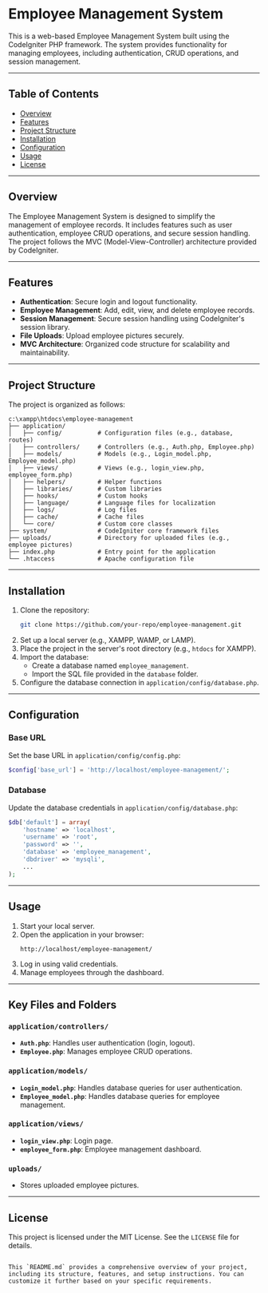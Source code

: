 
# Employee Management System

This is a web-based Employee Management System built using the CodeIgniter PHP framework. The system provides functionality for managing employees, including authentication, CRUD operations, and session management.

---

## Table of Contents

- [Overview](#overview)
- [Features](#features)
- [Project Structure](#project-structure)
- [Installation](#installation)
- [Configuration](#configuration)
- [Usage](#usage)
- [License](#license)

---

## Overview

The Employee Management System is designed to simplify the management of employee records. It includes features such as user authentication, employee CRUD operations, and secure session handling. The project follows the MVC (Model-View-Controller) architecture provided by CodeIgniter.

---

## Features

- **Authentication**: Secure login and logout functionality.
- **Employee Management**: Add, edit, view, and delete employee records.
- **Session Management**: Secure session handling using CodeIgniter's session library.
- **File Uploads**: Upload employee pictures securely.
- **MVC Architecture**: Organized code structure for scalability and maintainability.

---

## Project Structure

The project is organized as follows:

```
c:\xampp\htdocs\employee-management
├── application/
│   ├── config/          # Configuration files (e.g., database, routes)
│   ├── controllers/     # Controllers (e.g., Auth.php, Employee.php)
│   ├── models/          # Models (e.g., Login_model.php, Employee_model.php)
│   ├── views/           # Views (e.g., login_view.php, employee_form.php)
│   ├── helpers/         # Helper functions
│   ├── libraries/       # Custom libraries
│   ├── hooks/           # Custom hooks
│   ├── language/        # Language files for localization
│   ├── logs/            # Log files
│   ├── cache/           # Cache files
│   └── core/            # Custom core classes
├── system/              # CodeIgniter core framework files
├── uploads/             # Directory for uploaded files (e.g., employee pictures)
├── index.php            # Entry point for the application
└── .htaccess            # Apache configuration file
```

---

## Installation

1. Clone the repository:
   ```bash
   git clone https://github.com/your-repo/employee-management.git
   ```
2. Set up a local server (e.g., XAMPP, WAMP, or LAMP).
3. Place the project in the server's root directory (e.g., `htdocs` for XAMPP).
4. Import the database:
   - Create a database named `employee_management`.
   - Import the SQL file provided in the `database` folder.
5. Configure the database connection in `application/config/database.php`.

---

## Configuration

### Base URL
Set the base URL in `application/config/config.php`:
```php
$config['base_url'] = 'http://localhost/employee-management/';
```

### Database
Update the database credentials in `application/config/database.php`:
```php
$db['default'] = array(
    'hostname' => 'localhost',
    'username' => 'root',
    'password' => '',
    'database' => 'employee_management',
    'dbdriver' => 'mysqli',
    ...
);
```

---

## Usage

1. Start your local server.
2. Open the application in your browser:
   ```
   http://localhost/employee-management/
   ```
3. Log in using valid credentials.
4. Manage employees through the dashboard.

---

## Key Files and Folders

### `application/controllers/`
- **`Auth.php`**: Handles user authentication (login, logout).
- **`Employee.php`**: Manages employee CRUD operations.

### `application/models/`
- **`Login_model.php`**: Handles database queries for user authentication.
- **`Employee_model.php`**: Handles database queries for employee management.

### `application/views/`
- **`login_view.php`**: Login page.
- **`employee_form.php`**: Employee management dashboard.

### `uploads/`
- Stores uploaded employee pictures.

---

## License

This project is licensed under the MIT License. See the `LICENSE` file for details.
```

This `README.md` provides a comprehensive overview of your project, including its structure, features, and setup instructions. You can customize it further based on your specific requirements.